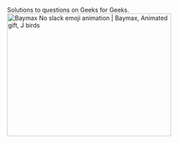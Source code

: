 Solutions to questions on Geeks for Geeks.\
 <img src="https://i.pinimg.com/originals/17/85/d8/1785d8b….gif" jsaction="load:XAeZkd;" jsname="HiaYvf" class="n3VNCb KAlRDb" alt="Baymax No slack emoji animation | Baymax, Animated gift, J birds" data-noaft="1" style="width: 383px; height: 287.25px; margin: 0px;">
